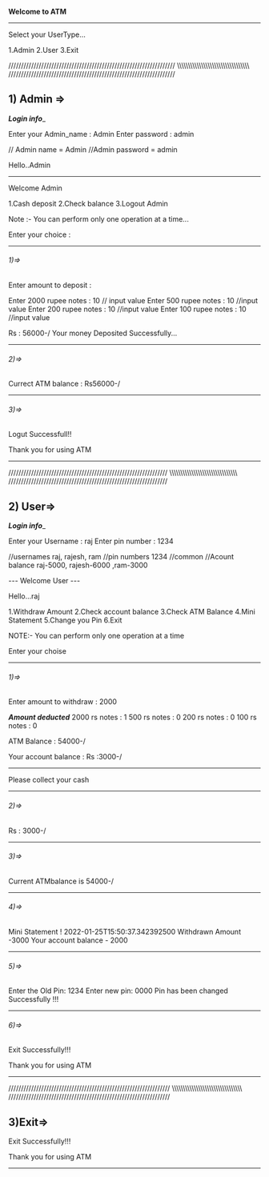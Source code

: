 **Welcome to ATM**
_________________________
Select your UserType...

1.Admin
2.User
3.Exit

//////////////////////////////////////////////////////////////////
\\\\\\\\\\\\\\\\\\\\\\\\\\\\\\\\\\\\\\\\\\\\\\\\\\\\\\\\\\\\\\\\\\
//////////////////////////////////////////////////////////////////

## 1) Admin =>

_____Login info______

Enter your Admin_name : Admin
Enter password : admin

// Admin name = Admin
//Admin password = admin



Hello..Admin
______________
Welcome Admin

1.Cash deposit
2.Check balance
3.Logout Admin

Note :-  You can perform only one operation at a time...

Enter your choice :
__________________________________________________________
###### 1)=>

Enter amount to deposit :

Enter 2000 rupee notes :
10				// input value
Enter 500 rupee notes :
10				//input value
Enter 200 rupee notes :
10				//input value
Enter 100 rupee notes :
10				//input value

Rs : 56000-/
Your money Deposited Successfully...
__________________________________________________________
###### 2)=>

Currect ATM balance : Rs56000-/
__________________________________________________________
###### 3)=>

Logut Successfull!!

Thank you for using ATM
__________________________________________________________

///////////////////////////////////////////////////////////////
\\\\\\\\\\\\\\\\\\\\\\\\\\\\\\\\\\\\\\\\\\\\\\\\\\\\\\\\\\\\\\\
///////////////////////////////////////////////////////////////

## 2) User=>


_____Login info______

Enter your Username : raj
Enter pin number : 1234


//usernames  	raj,  rajesh,  ram
//pin numbers	1234        //common
//Acount balance  	raj-5000,   rajesh-6000   ,ram-3000

--- Welcome User ---

 Hello...raj

1.Withdraw Amount
2.Check account balance
3.Check ATM Balance
4.Mini Statement
5.Change you Pin
6.Exit

NOTE:-  You can perform only one operation at a time

Enter your choise

__________________________________________________________________
###### 1)=>

Enter amount to withdraw : 2000

___Amount deducted___
2000 rs notes : 1
500 rs notes : 0
200 rs notes : 0
100 rs notes : 0

ATM Balance : 54000-/

Your account balance : Rs :3000-/
- - - - - - - -
Please collect your cash
___________________________________________________________________
###### 2)=>

Rs : 3000-/
___________________________________________________________________
###### 3)=>

Current ATMbalance is 54000-/
___________________________________________________________________
###### 4)=>

Mini Statement !
2022-01-25T15:50:37.342392500
Withdrawn Amount -3000
Your account balance - 2000

___________________________________________________________________
###### 5)=>

Enter the Old Pin: 1234
Enter new pin: 0000
Pin has been changed Successfully !!!
____________________________________________________________________
###### 6)=>

Exit Successfully!!!

Thank you for using ATM
____________________________________________________________________

////////////////////////////////////////////////////////////////
\\\\\\\\\\\\\\\\\\\\\\\\\\\\\\\\\\\\\\\\\\\\\\\\\\\\\\\\\\\\\\\\
////////////////////////////////////////////////////////////////

## 3)Exit=>

Exit Successfully!!!

Thank you for using ATM
____________________________________________________________________
